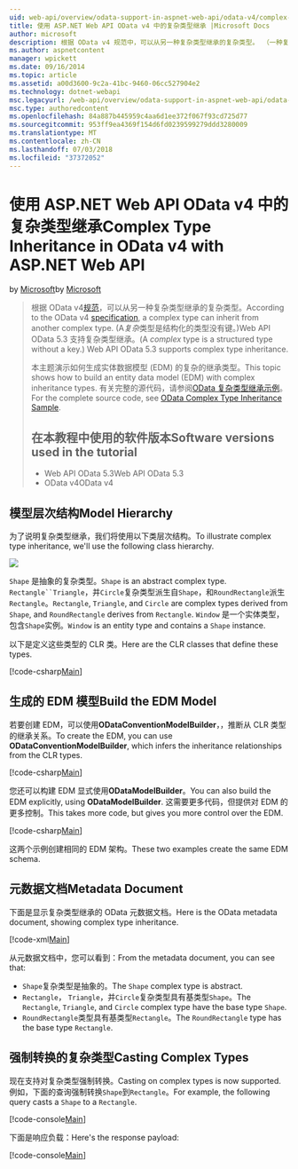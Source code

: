 ```yaml
---
uid: web-api/overview/odata-support-in-aspnet-web-api/odata-v4/complex-type-inheritance-in-odata-v4
title: 使用 ASP.NET Web API OData v4 中的复杂类型继承 |Microsoft Docs
author: microsoft
description: 根据 OData v4 规范中，可以从另一种复杂类型继承的复杂类型。 （一种复杂类型是结构化的类型没有键。）Web API...
ms.author: aspnetcontent
manager: wpickett
ms.date: 09/16/2014
ms.topic: article
ms.assetid: a00d3600-9c2a-41bc-9460-06cc527904e2
ms.technology: dotnet-webapi
msc.legacyurl: /web-api/overview/odata-support-in-aspnet-web-api/odata-v4/complex-type-inheritance-in-odata-v4
msc.type: authoredcontent
ms.openlocfilehash: 84a887b445959c4aa6d1ee372f067f93cd725d77
ms.sourcegitcommit: 953ff9ea4369f154d6fd0239599279ddd3280009
ms.translationtype: MT
ms.contentlocale: zh-CN
ms.lasthandoff: 07/03/2018
ms.locfileid: "37372052"
---
```

<a name="complex-type-inheritance-in-odata-v4-with-aspnet-web-api"></a><span data-ttu-id="29f86-104">使用 ASP.NET Web API OData v4 中的复杂类型继承</span><span class="sxs-lookup"><span data-stu-id="29f86-104">Complex Type Inheritance in OData v4 with ASP.NET Web API</span></span>
====================
<span data-ttu-id="29f86-105">by [Microsoft](https://github.com/microsoft)</span><span class="sxs-lookup"><span data-stu-id="29f86-105">by [Microsoft](https://github.com/microsoft)</span></span>

> <span data-ttu-id="29f86-106">根据 OData v4[规范](http://www.odata.org/documentation/odata-version-4-0/)，可以从另一种复杂类型继承的复杂类型。</span><span class="sxs-lookup"><span data-stu-id="29f86-106">According to the OData v4 [specification](http://www.odata.org/documentation/odata-version-4-0/), a complex type can inherit from another complex type.</span></span> <span data-ttu-id="29f86-107">(A*复杂*类型是结构化的类型没有键。)Web API OData 5.3 支持复杂类型继承。</span><span class="sxs-lookup"><span data-stu-id="29f86-107">(A *complex* type is a structured type without a key.) Web API OData 5.3 supports complex type inheritance.</span></span>
> 
> <span data-ttu-id="29f86-108">本主题演示如何生成实体数据模型 (EDM) 的复杂的继承类型。</span><span class="sxs-lookup"><span data-stu-id="29f86-108">This topic shows how to build an entity data model (EDM) with complex inheritance types.</span></span> <span data-ttu-id="29f86-109">有关完整的源代码，请参阅[OData 复杂类型继承示例](http://aspnet.codeplex.com/sourcecontrol/latest#Samples/WebApi/OData/v4/ODataComplexTypeInheritanceSample/ReadMe.txt)。</span><span class="sxs-lookup"><span data-stu-id="29f86-109">For the complete source code, see [OData Complex Type Inheritance Sample](http://aspnet.codeplex.com/sourcecontrol/latest#Samples/WebApi/OData/v4/ODataComplexTypeInheritanceSample/ReadMe.txt).</span></span>
> 
> ## <a name="software-versions-used-in-the-tutorial"></a><span data-ttu-id="29f86-110">在本教程中使用的软件版本</span><span class="sxs-lookup"><span data-stu-id="29f86-110">Software versions used in the tutorial</span></span>
> 
> 
> - <span data-ttu-id="29f86-111">Web API OData 5.3</span><span class="sxs-lookup"><span data-stu-id="29f86-111">Web API OData 5.3</span></span>
> - <span data-ttu-id="29f86-112">OData v4</span><span class="sxs-lookup"><span data-stu-id="29f86-112">OData v4</span></span>


## <a name="model-hierarchy"></a><span data-ttu-id="29f86-113">模型层次结构</span><span class="sxs-lookup"><span data-stu-id="29f86-113">Model Hierarchy</span></span>

<span data-ttu-id="29f86-114">为了说明复杂类型继承，我们将使用以下类层次结构。</span><span class="sxs-lookup"><span data-stu-id="29f86-114">To illustrate complex type inheritance, we'll use the following class hierarchy.</span></span>

![](complex-type-inheritance-in-odata-v4/_static/image1.png)

<span data-ttu-id="29f86-115">`Shape` 是抽象的复杂类型。</span><span class="sxs-lookup"><span data-stu-id="29f86-115">`Shape` is an abstract complex type.</span></span> <span data-ttu-id="29f86-116">`Rectangle``Triangle`，并`Circle`复杂类型派生自`Shape`，和`RoundRectangle`派生`Rectangle`。</span><span class="sxs-lookup"><span data-stu-id="29f86-116">`Rectangle`, `Triangle`, and `Circle` are complex types derived from `Shape`, and `RoundRectangle` derives from `Rectangle`.</span></span> <span data-ttu-id="29f86-117">`Window` 是一个实体类型，包含`Shape`实例。</span><span class="sxs-lookup"><span data-stu-id="29f86-117">`Window` is an entity type and contains a `Shape` instance.</span></span>

<span data-ttu-id="29f86-118">以下是定义这些类型的 CLR 类。</span><span class="sxs-lookup"><span data-stu-id="29f86-118">Here are the CLR classes that define these types.</span></span>

[!code-csharp[Main](complex-type-inheritance-in-odata-v4/samples/sample1.cs)]

## <a name="build-the-edm-model"></a><span data-ttu-id="29f86-119">生成的 EDM 模型</span><span class="sxs-lookup"><span data-stu-id="29f86-119">Build the EDM Model</span></span>

<span data-ttu-id="29f86-120">若要创建 EDM，可以使用**ODataConventionModelBuilder**，，推断从 CLR 类型的继承关系。</span><span class="sxs-lookup"><span data-stu-id="29f86-120">To create the EDM, you can use **ODataConventionModelBuilder**, which infers the inheritance relationships from the CLR types.</span></span>

[!code-csharp[Main](complex-type-inheritance-in-odata-v4/samples/sample2.cs)]

<span data-ttu-id="29f86-121">您还可以构建 EDM 显式使用**ODataModelBuilder**。</span><span class="sxs-lookup"><span data-stu-id="29f86-121">You can also build the EDM explicitly, using **ODataModelBuilder**.</span></span> <span data-ttu-id="29f86-122">这需要更多代码，但提供对 EDM 的更多控制。</span><span class="sxs-lookup"><span data-stu-id="29f86-122">This takes more code, but gives you more control over the EDM.</span></span>

[!code-csharp[Main](complex-type-inheritance-in-odata-v4/samples/sample3.cs)]

<span data-ttu-id="29f86-123">这两个示例创建相同的 EDM 架构。</span><span class="sxs-lookup"><span data-stu-id="29f86-123">These two examples create the same EDM schema.</span></span>

## <a name="metadata-document"></a><span data-ttu-id="29f86-124">元数据文档</span><span class="sxs-lookup"><span data-stu-id="29f86-124">Metadata Document</span></span>

<span data-ttu-id="29f86-125">下面是显示复杂类型继承的 OData 元数据文档。</span><span class="sxs-lookup"><span data-stu-id="29f86-125">Here is the OData metadata document, showing complex type inheritance.</span></span>

[!code-xml[Main](complex-type-inheritance-in-odata-v4/samples/sample4.xml?highlight=13,17,25,30)]

<span data-ttu-id="29f86-126">从元数据文档中，您可以看到：</span><span class="sxs-lookup"><span data-stu-id="29f86-126">From the metadata document, you can see that:</span></span>

- <span data-ttu-id="29f86-127">`Shape`复杂类型是抽象的。</span><span class="sxs-lookup"><span data-stu-id="29f86-127">The `Shape` complex type is abstract.</span></span>
- <span data-ttu-id="29f86-128">`Rectangle`， `Triangle`，并`Circle`复杂类型具有基类型`Shape`。</span><span class="sxs-lookup"><span data-stu-id="29f86-128">The `Rectangle`, `Triangle`, and `Circle` complex type have the base type `Shape`.</span></span>
- <span data-ttu-id="29f86-129">`RoundRectangle`类型具有基类型`Rectangle`。</span><span class="sxs-lookup"><span data-stu-id="29f86-129">The `RoundRectangle` type has the base type `Rectangle`.</span></span>

## <a name="casting-complex-types"></a><span data-ttu-id="29f86-130">强制转换的复杂类型</span><span class="sxs-lookup"><span data-stu-id="29f86-130">Casting Complex Types</span></span>

<span data-ttu-id="29f86-131">现在支持对复杂类型强制转换。</span><span class="sxs-lookup"><span data-stu-id="29f86-131">Casting on complex types is now supported.</span></span> <span data-ttu-id="29f86-132">例如，下面的查询强制转换`Shape`到`Rectangle`。</span><span class="sxs-lookup"><span data-stu-id="29f86-132">For example, the following query casts a `Shape` to a `Rectangle`.</span></span>

[!code-console[Main](complex-type-inheritance-in-odata-v4/samples/sample5.cmd)]

<span data-ttu-id="29f86-133">下面是响应负载：</span><span class="sxs-lookup"><span data-stu-id="29f86-133">Here's the response payload:</span></span>

[!code-console[Main](complex-type-inheritance-in-odata-v4/samples/sample6.cmd)]
